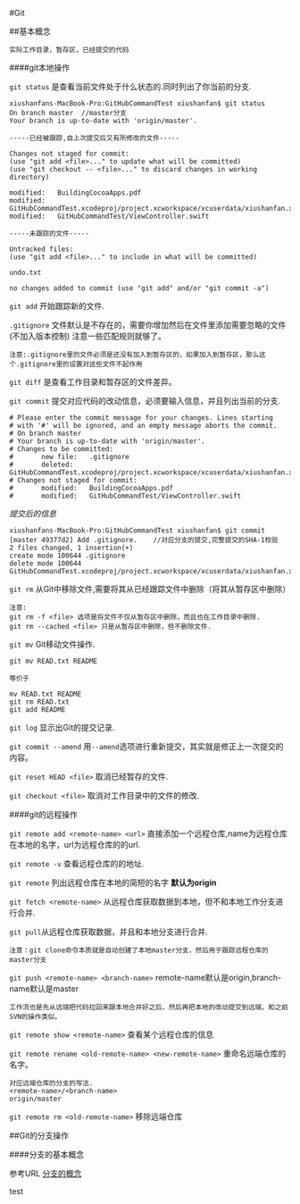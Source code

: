 #Git

##基本概念

	实际工作目录，暂存区，已经提交的代码

####git本地操作

`git status` 是查看当前文件处于什么状态的.同时列出了你当前的分支.

	xiushanfans-MacBook-Pro:GitHubCommandTest xiushanfan$ git status
	On branch master  //master分支
	Your branch is up-to-date with 'origin/master'.
	
	-----已经被跟踪,自上次提交后又有所修改的文件-----
	
	Changes not staged for commit:
    (use "git add <file>..." to update what will be committed)
    (use "git checkout -- <file>..." to discard changes in working directory)

	modified:   BuildingCocoaApps.pdf
	modified:   GitHubCommandTest.xcodeproj/project.xcworkspace/xcuserdata/xiushanfan.xcuserdatad/UserInterfaceState.xcuserstate
	modified:   GitHubCommandTest/ViewController.swift
	
	-----未跟踪的文件-----
	
	Untracked files:
    (use "git add <file>..." to include in what will be committed)

	undo.txt

	no changes added to commit (use "git add" and/or "git commit -a")
	
`git add` 开始跟踪新的文件.

`.gitignore` 文件默认是不存在的，需要你增加然后在文件里添加需要忽略的文件(不加入版本控制) 注意一些匹配规则就够了。

	注意:.gitignore里的文件必须是还没有加入到暂存区的，如果加入到暂存区，那么这个.gitignore里的设置对这些文件不起作用

`git diff` 是查看工作目录和暂存区的文件差异。

`git commit` 提交对应代码的改动信息，必须要输入信息，并且列出当前的分支.

	# Please enter the commit message for your changes. Lines starting
	# with '#' will be ignored, and an empty message aborts the commit.
	# On branch master
	# Your branch is up-to-date with 'origin/master'.
	# Changes to be committed:
	#       new file:   .gitignore
	#       deleted:    GitHubCommandTest.xcodeproj/project.xcworkspace/xcuserdata/xiushanfan.xcuserdatad/UserInterfaceState.xcuserstate
	# Changes not staged for commit:
	#       modified:   BuildingCocoaApps.pdf
	#       modified:   GitHubCommandTest/ViewController.swift
	
*提交后的信息*

	xiushanfans-MacBook-Pro:GitHubCommandTest xiushanfan$ git commit 
	[master 49377d2] Add .gitignore.	//对应分支的提交,完整提交的SHA-1校验
	2 files changed, 1 insertion(+)
 	create mode 100644 .gitignore		
 	delete mode 100644 GitHubCommandTest.xcodeproj/project.xcworkspace/xcuserdata/xiushanfan.xcuserdatad/UserInterfaceState.xcuserstate
 	
 	
`git rm` 从Git中移除文件,需要将其从已经跟踪文件中删除（将其从暂存区中删除）

	注意:
	git rm -f <file> 选项是将文件不仅从暂存区中删除，而且也在工作目录中删除.
	git rm --cached <file> 只是从暂存区中删除，但不删除文件.
	
`git mv` Git移动文件操作.

	git mv READ.txt README
	
	等价于
	
	mv READ.txt README
	git rm READ.txt
	git add README


`git log` 显示出Git的提交记录.

`git commit --amend` 用`--amend`选项进行重新提交，其实就是修正上一次提交的内容。


`git reset HEAD <file>` 取消已经暂存的文件.

`git checkout <file>` 取消对工作目录中的文件的修改.

####git的远程操作

`git remote add <remote-name> <url>` 直接添加一个远程仓库,name为远程仓库在本地的名字，url为远程仓库的的url.

`git remote -v` 查看远程仓库的的地址.

`git remote` 列出远程仓库在本地的简短的名字 **默认为origin**

`git fetch <remote-name>` 从远程仓库获取数据到本地，但不和本地工作分支进行合并.

`git pull`从远程仓库获取数据，并且和本地分支进行合并.

	注意：git clone命令本质就是自动创建了本地master分支，然后用于跟踪远程仓库的master分支
	
`git push <remote-name> <branch-name>` remote-name默认是origin,branch-name默认是master

	工作流也是先从远端把代码拉回来跟本地合并好之后，然后再把本地的改动提交到远端，和之前SVN的操作类似。
	
`git remote show <remote-name>` 查看某个远程仓库的信息

`git remote rename <old-remote-name> <new-remote-name>` 重命名远端仓库的名字。

	对应远端仓库的分支的写法.
	<remote-name>/<branch-name>
	origin/master

`git remote rm <old-remote-name>` 移除远端仓库
 	


##Git的分支操作
	
####分支的基本概念

参考URL [分支的概念](http://git-scm.com/book/zh/Git-分支-何谓分支)

test

